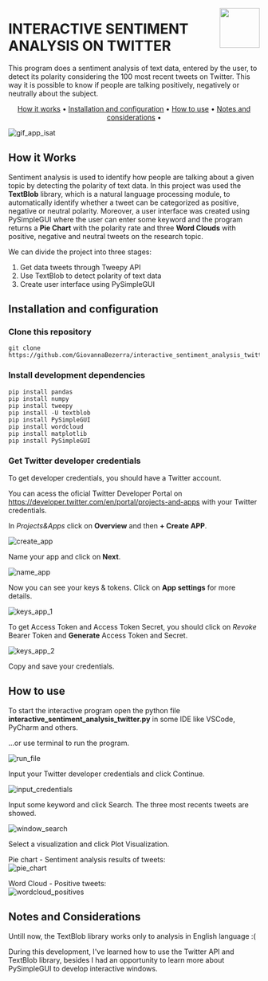 <img src="https://user-images.githubusercontent.com/44107852/215857260-d6660a43-e731-484c-8645-0512c97776c9.png" align="right"
      width="80" height="80">
      
# INTERACTIVE SENTIMENT ANALYSIS ON TWITTER

This program does a sentiment analysis of text data, entered by the user, to detect its polarity considering the 100 most recent tweets on Twitter. This way it is possible to know if people are talking positively, negatively or neutrally about the subject.

<p align="center">
  <a href="#how-it-works">How it works</a> •
  <a href="#installation-and-configuration">Installation and configuration</a> •
  <a href="#how-to-use">How to use</a> •
  <a href="#notes-and-considerations">Notes and considerations</a> •
</p>

![gif_app_isat](https://user-images.githubusercontent.com/44107852/216171424-85d21322-4c28-452b-87f1-e3070122447e.gif)

## How it Works  

Sentiment analysis is used to identify how people are talking about a given topic by detecting the polarity of text data. In this project was used the **TextBlob** library, which is a natural language processing module, to automatically identify whether a tweet can be categorized as positive, negative or neutral polarity.
Moreover, a user interface was created using PySimpleGUI where the user can enter some keyword and the program returns a **Pie Chart** with the polarity rate and three **Word Clouds** with positive, negative and neutral tweets on the research topic.

We can divide the project into three stages:

1. Get data tweets through Tweepy API
2. Use TextBlob to detect polarity of text data
3. Create user interface using PySimpleGUI


## Installation and configuration 

### Clone this repository
```
git clone https://github.com/GiovannaBezerra/interactive_sentiment_analysis_twitter.git
```  
  
### Install development dependencies
```
pip install pandas  
pip install numpy  
pip install tweepy  
pip install -U textblob  
pip install PySimpleGUI  
pip install wordcloud  
pip install matplotlib
pip install PySimpleGUI
```  

### Get Twitter developer credentials

To get developer credentials, you should have a Twitter account.  
  
You can acess the oficial Twitter Developer Portal on https://developer.twitter.com/en/portal/projects-and-apps with your Twitter credentials.  

In *Projects&Apps* click on **Overview** and then **+ Create APP**.  

![create_app](https://user-images.githubusercontent.com/44107852/215882178-50244841-be70-447f-960d-da92b7390cc0.jpg)

Name your app and click on **Next**.  

![name_app](https://user-images.githubusercontent.com/44107852/215882487-d5f5623a-3cec-47ec-8a5f-9ab856c810e9.jpg)

Now you can see your keys & tokens. Click on **App settings** for more details.  

![keys_app_1](https://user-images.githubusercontent.com/44107852/215882674-bdf84722-61b8-4180-a5d4-670620e3714e.jpg)

To get Access Token and Access Token Secret, you should click on *Revoke* Bearer Token and **Generate** Access Token and Secret.  

![keys_app_2](https://user-images.githubusercontent.com/44107852/215882920-b9592e03-1cc5-473d-a5ff-dcfd9a249a3f.jpg)

Copy and save your credentials.  


## How to use

To start the interactive program open the python file **interactive_sentiment_analysis_twitter.py** in some IDE like VSCode, PyCharm and others.  

...or use terminal to run the program.  

![run_file](https://user-images.githubusercontent.com/44107852/215883432-40ab2c4c-7129-46c8-bf39-5f3dbe1da261.jpg)

Input your Twitter developer credentials and click Continue.  

![input_credentials](https://user-images.githubusercontent.com/44107852/215883476-e17b19fc-e35e-421e-adeb-7c3cc1132787.jpg)

Input some keyword and click Search. The three most recents tweets are showed.   

![window_search](https://user-images.githubusercontent.com/44107852/215883553-2d29cbaa-dbaa-473f-b2d5-76731cf0741f.jpg)

Select a visualization and click Plot Visualization.  

Pie chart - Sentiment analysis results of tweets:  
![pie_chart](https://user-images.githubusercontent.com/44107852/216157872-bb3f1ca0-754d-42e9-9307-4f184bf7518f.jpg)


Word Cloud - Positive tweets:  
![wordcloud_positives](https://user-images.githubusercontent.com/44107852/216157939-a693e962-e3d5-4224-b7c2-253bbcb48687.jpg)


## Notes and Considerations

Untill now, the TextBlob library works only to analysis in English language :(

During this development, I've learned how to use the Twitter API and TextBlob library, besides I had an opportunity to learn more about PySimpleGUI to develop interactive windows.
